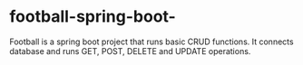# football-spring-boot-
Football is a spring boot project that runs basic CRUD functions. It connects database and runs GET, POST, DELETE and UPDATE operations.
